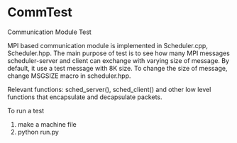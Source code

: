 CommTest
========

Communication Module Test

MPI based communication module is implemented in Scheduler.cpp,
Scheduler.hpp. The main purpose of test is to see how many MPI
messages scheduler-server and client can exchange with varying size of
message. By default, it use a test message with 8K size. 
To change the size of message, change MSGSIZE macro in scheduler.hpp.  

Relevant functions: sched_server(), sched_client() and other low level
functions that encapsulate and decapsulate packets.

To run a test 
1. make a machine file 
2. python run.py
